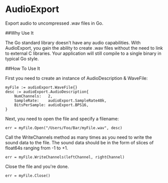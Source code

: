 AudioExport
===========

Export audio to uncompressed .wav files in Go.

##Why Use It

The Go standard library doesn't have any audio capabilities.  With AudioExport, you gain the ability to create .wav files without the need to link to external C libraries.  Your application will still compile to a single binary in typical Go style.


##How To Use It

First you need to create an instance of AudioDescription &amp; WaveFile:

    myFile := audioExport.WaveFile{}
    desc := audioExport.AudioDescription{
		NumChannels:   2,
		SampleRate:    audioExport.SampleRate48k,
		BitsPerSample: audioExport.BPS16,
    }
    
Next, you need to open the file and specify a filename:

    err = myFile.Open("/Users/Foo/Bar/myFile.wav", desc)
    
Call the WriteChannels method as many times as you need to write the sound data to the file.  The sound data should be in the form of slices of float64s ranging from -1 to +1.

    err = myFile.WriteChannels(leftChannel, rightChannel)

Close the file and you're done.

    err = myFile.Close()
